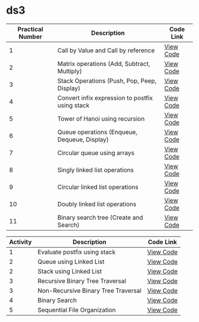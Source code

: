 # ds3

| Practical Number | Description                                         | Code Link                              |
|------------------|-----------------------------------------------------|----------------------------------------|
| 1                | Call by Value and Call by reference                 | [View Code](lab1/1callby.c)            |
| 2                | Matrix operations (Add, Subtract, Multiply)         | [View Code](lab1/2matrix.c)            |
| 3                | Stack Operations (Push, Pop, Peep, Display)         | [View Code](lab1/3stack.c)             |
| 4                | Convert infix expression to postfix using stack     | [View Code](lab2/4postfix.c)           |
| 5                | Tower of Hanoi using recursion                      | [View Code](lab2/5hanoi.c)             |
| 6                | Queue operations (Enqueue, Dequeue, Display)        | [View Code](lab2/6queue.c)             |
| 7                | Circular queue using arrays                         | [View Code](lab3/7circQueue.c)         |
| 8                | Singly linked list operations                       | [View Code](lab3/8singlyLinkedList.c)  |
| 9                | Circular linked list operations                     | [View Code](lab3/9circLinkedList.c)    |
| 10               | Doubly linked list operations                       | [View Code](lab4/10doublyLinkedList.c) |
| 11               | Binary search tree (Create and Search)              | [View Code](lab4/11binarySearchTree.c) |

| Activity | Description                                         | Code Link                              |
|----------|-----------------------------------------------------|----------------------------------------|
| 1        | Evaluate postfix using stack                        | [View Code](selfActivity/1postEval.c)  |
| 2        | Queue using Linked List                             | [View Code](selfActivity/2queueLinkedList.c) |
| 2        | Stack using Linked List                             | [View Code](selfActivity/2stackLinkedList.c) |
| 3        | Recursive Binary Tree Traversal                     | [View Code](selfActivity/3recBinaryTrav.c) |
| 3        | Non-Recursive Binary Tree Traversal                 | [View Code](selfActivity/3nonrecBinaryTrav.c) |
| 4        | Binary Search                                       | [View Code](selfActivity/4binarySearch.c) |
| 5        | Sequential File Organization                        | [View Code](selfActivity/5seqFileOrg.c) |